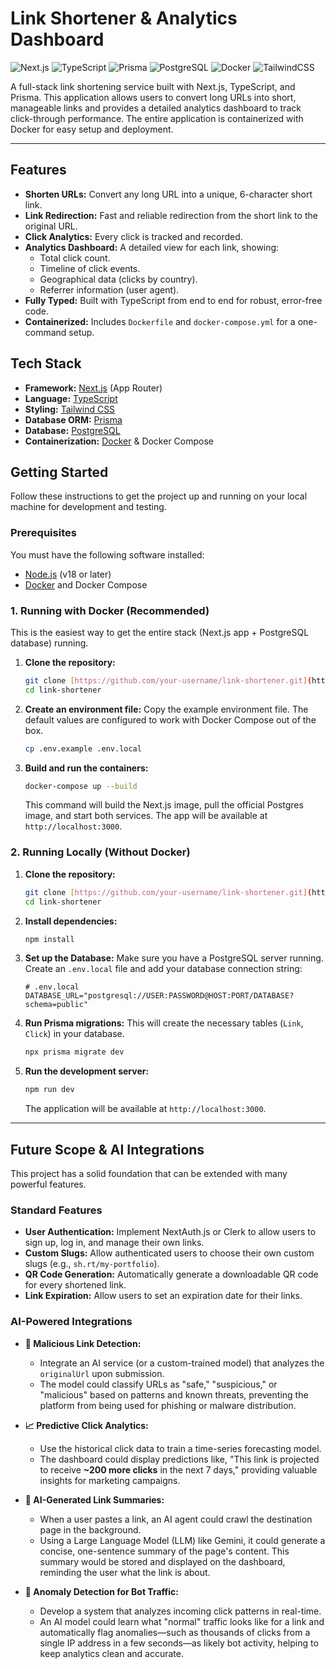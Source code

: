# Link Shortener & Analytics Dashboard

![Next.js](https://img.shields.io/badge/Next.js-000000?style=for-the-badge&logo=nextdotjs&logoColor=white)
![TypeScript](https://img.shields.io/badge/TypeScript-3178C6?style=for-the-badge&logo=typescript&logoColor=white)
![Prisma](https://img.shields.io/badge/Prisma-2D3748?style=for-the-badge&logo=prisma&logoColor=white)
![PostgreSQL](https://img.shields.io/badge/PostgreSQL-4169E1?style=for-the-badge&logo=postgresql&logoColor=white)
![Docker](https://img.shields.io/badge/Docker-2496ED?style=for-the-badge&logo=docker&logoColor=white)
![TailwindCSS](https://img.shields.io/badge/Tailwind_CSS-38B2AC?style=for-the-badge&logo=tailwind-css&logoColor=white)

A full-stack link shortening service built with Next.js, TypeScript, and Prisma. This application allows users to convert long URLs into short, manageable links and provides a detailed analytics dashboard to track click-through performance. The entire application is containerized with Docker for easy setup and deployment.

---

## Features

-   **Shorten URLs:** Convert any long URL into a unique, 6-character short link.
-   **Link Redirection:** Fast and reliable redirection from the short link to the original URL.
-   **Click Analytics:** Every click is tracked and recorded.
-   **Analytics Dashboard:** A detailed view for each link, showing:
    -   Total click count.
    -   Timeline of click events.
    -   Geographical data (clicks by country).
    -   Referrer information (user agent).
-   **Fully Typed:** Built with TypeScript from end to end for robust, error-free code.
-   **Containerized:** Includes `Dockerfile` and `docker-compose.yml` for a one-command setup.

## Tech Stack

-   **Framework:** [Next.js](https://nextjs.org/) (App Router)
-   **Language:** [TypeScript](https://www.typescriptlang.org/)
-   **Styling:** [Tailwind CSS](https://tailwindcss.com/)
-   **Database ORM:** [Prisma](https://www.prisma.io/)
-   **Database:** [PostgreSQL](https://www.postgresql.org/)
-   **Containerization:** [Docker](https://www.docker.com/) & Docker Compose

## Getting Started

Follow these instructions to get the project up and running on your local machine for development and testing.

### Prerequisites

You must have the following software installed:
-   [Node.js](https://nodejs.org/) (v18 or later)
-   [Docker](https://www.docker.com/products/docker-desktop/) and Docker Compose

### 1. Running with Docker (Recommended)

This is the easiest way to get the entire stack (Next.js app + PostgreSQL database) running.

1.  **Clone the repository:**
    ```bash
    git clone [https://github.com/your-username/link-shortener.git](https://github.com/your-username/link-shortener.git)
    cd link-shortener
    ```

2.  **Create an environment file:**
    Copy the example environment file. The default values are configured to work with Docker Compose out of the box.
    ```bash
    cp .env.example .env.local
    ```

3.  **Build and run the containers:**
    ```bash
    docker-compose up --build
    ```
    This command will build the Next.js image, pull the official Postgres image, and start both services. The app will be available at `http://localhost:3000`.

### 2. Running Locally (Without Docker)

1.  **Clone the repository:**
    ```bash
    git clone [https://github.com/your-username/link-shortener.git](https://github.com/your-username/link-shortener.git)
    cd link-shortener
    ```

2.  **Install dependencies:**
    ```bash
    npm install
    ```

3.  **Set up the Database:**
    Make sure you have a PostgreSQL server running. Create an `.env.local` file and add your database connection string:
    ```env
    # .env.local
    DATABASE_URL="postgresql://USER:PASSWORD@HOST:PORT/DATABASE?schema=public"
    ```

4.  **Run Prisma migrations:**
    This will create the necessary tables (`Link`, `Click`) in your database.
    ```bash
    npx prisma migrate dev
    ```

5.  **Run the development server:**
    ```bash
    npm run dev
    ```
    The application will be available at `http://localhost:3000`.

---

## Future Scope & AI Integrations

This project has a solid foundation that can be extended with many powerful features.

### Standard Features

-   **User Authentication:** Implement NextAuth.js or Clerk to allow users to sign up, log in, and manage their own links.
-   **Custom Slugs:** Allow authenticated users to choose their own custom slugs (e.g., `sh.rt/my-portfolio`).
-   **QR Code Generation:** Automatically generate a downloadable QR code for every shortened link.
-   **Link Expiration:** Allow users to set an expiration date for their links.

### AI-Powered Integrations

-   **🤖 Malicious Link Detection:**
    -   Integrate an AI service (or a custom-trained model) that analyzes the `originalUrl` upon submission.
    -   The model could classify URLs as "safe," "suspicious," or "malicious" based on patterns and known threats, preventing the platform from being used for phishing or malware distribution.

-   **📈 Predictive Click Analytics:**
    -   Use the historical click data to train a time-series forecasting model.
    -   The dashboard could display predictions like, "This link is projected to receive **~200 more clicks** in the next 7 days," providing valuable insights for marketing campaigns.

-   **📝 AI-Generated Link Summaries:**
    -   When a user pastes a link, an AI agent could crawl the destination page in the background.
    -   Using a Large Language Model (LLM) like Gemini, it could generate a concise, one-sentence summary of the page's content. This summary would be stored and displayed on the dashboard, reminding the user what the link is about.

-   **🚨 Anomaly Detection for Bot Traffic:**
    -   Develop a system that analyzes incoming click patterns in real-time.
    -   An AI model could learn what "normal" traffic looks like for a link and automatically flag anomalies—such as thousands of clicks from a single IP address in a few seconds—as likely bot activity, helping to keep analytics clean and accurate.
